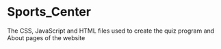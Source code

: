 # Sports_Center
The CSS, JavaScript and HTML files used to create the quiz program and About pages of the website
